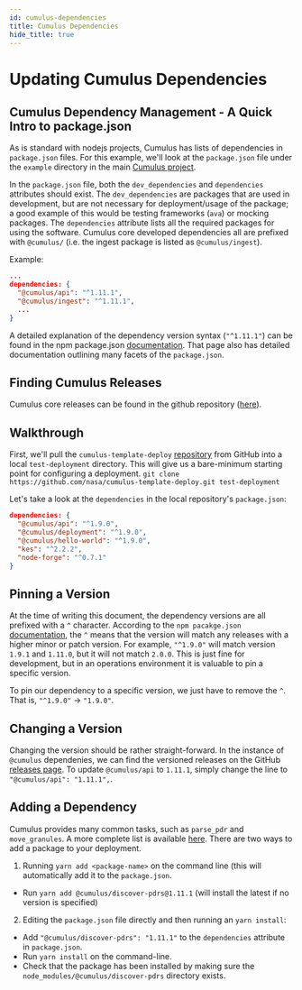 ```yaml
---
id: cumulus-dependencies
title: Cumulus Dependencies
hide_title: true
---
```


# Updating Cumulus Dependencies


## Cumulus Dependency Management - A Quick Intro to package.json

As is standard with nodejs projects, Cumulus has lists of dependencies in `package.json` files. For this example, we'll look at the `package.json` file under the `example` directory in the main [Cumulus project](https://github.com/nasa/cumulus).

In the `package.json` file, both the `dev_dependencies` and `dependencies` attributes should exist. The `dev_dependencies` are packages that are used in development, but are not necessary for deployment/usage of the package; a good example of this would be testing frameworks (`ava`) or mocking packages. The `dependencies` attribute lists all the required packages for using the software. Cumulus core developed dependencies all are prefixed with `@cumulus/` (i.e. the ingest package is listed as `@cumulus/ingest`).

Example:
```json
...
dependencies: {
  "@cumulus/api": "^1.11.1",
  "@cumulus/ingest": "^1.11.1",
  ...
}
```

A detailed explanation of the dependency version syntax (`"^1.11.1"`) can be found in the npm package.json [documentation](https://docs.npmjs.com/files/package.json#dependencies). That page also has detailed documentation outlining many facets of the `package.json`.


## Finding Cumulus Releases

Cumulus core releases can be found in the github repository ([here](https://github.com/nasa/cumulus/releases)).


## Walkthrough

First, we'll pull the `cumulus-template-deploy` [repository](https://github.com/nasa/cumulus-template-deploy) from GitHub into a local `test-deployment` directory. This will give us a bare-minimum starting point for configuring a deployment.
`git clone https://github.com/nasa/cumulus-template-deploy.git test-deployment`

Let's take a look at the `dependencies` in the local repository's `package.json`:

```json
dependencies: {
  "@cumulus/api": "^1.9.0",
  "@cumulus/deployment": "^1.9.0",
  "@cumulus/hello-world": "^1.9.0",
  "kes": "^2.2.2",
  "node-forge": "^0.7.1"
}
```

## Pinning a Version

At the time of writing this document, the dependency versions are all prefixed with a `^` character. According to the `npm pacakge.json` [documentation](https://docs.npmjs.com/files/package.json#dependencies), the `^` means that the version will match any releases with a higher minor or patch version. For example, `"^1.9.0"` will match version `1.9.1` and `1.11.0`, but it will not match `2.0.0`. This is just fine for development, but in an operations environment it is valuable to pin a specific version.

To pin our dependency to a specific version, we just have to remove the `^`. That is, `"^1.9.0"` -> `"1.9.0"`.


## Changing a Version

Changing the version should be rather straight-forward. In the instance of `@cumulus` dependenies, we can find the versioned releases on the GitHub [releases page](https://github.com/nasa/cumulus/releases). To update `@cumulus/api` to `1.11.1`, simply change the line to `"@cumulus/api": "1.11.1",`.


## Adding a Dependency

Cumulus provides many common tasks, such as `parse_pdr` and `move_granules`. A more complete list is available [here](https://nasa.github.io/cumulus/docs/next/tasks). There are two ways to add a package to your deployment.

1. Running `yarn add <package-name>` on the command line (this will automatically add it to the `package.json`.
* Run `yarn add @cumulus/discover-pdrs@1.11.1` (will install the latest if no version is specified)
2. Editing the `package.json` file directly and then running an `yarn install`:
* Add `"@cumulus/discover-pdrs": "1.11.1"` to the `dependencies` attribute in `package.json`.
* Run `yarn install` on the command-line.
* Check that the package has been installed by making sure the `node_modules/@cumulus/discover-pdrs` directory exists.
